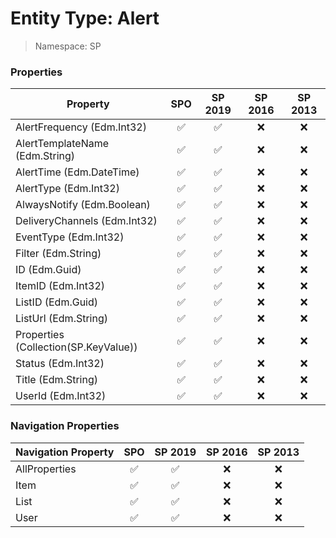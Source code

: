 # Entity Type: Alert

> Namespace: SP

### Properties

Property | SPO | SP 2019 | SP 2016 | SP 2013
----------|:---:|:-------:|:-------:|:-------:
AlertFrequency (Edm.Int32) | ✅ | ✅ | ❌ | ❌
AlertTemplateName (Edm.String) | ✅ | ✅ | ❌ | ❌
AlertTime (Edm.DateTime) | ✅ | ✅ | ❌ | ❌
AlertType (Edm.Int32) | ✅ | ✅ | ❌ | ❌
AlwaysNotify (Edm.Boolean) | ✅ | ✅ | ❌ | ❌
DeliveryChannels (Edm.Int32) | ✅ | ✅ | ❌ | ❌
EventType (Edm.Int32) | ✅ | ✅ | ❌ | ❌
Filter (Edm.String) | ✅ | ✅ | ❌ | ❌
ID (Edm.Guid) | ✅ | ✅ | ❌ | ❌
ItemID (Edm.Int32) | ✅ | ✅ | ❌ | ❌
ListID (Edm.Guid) | ✅ | ✅ | ❌ | ❌
ListUrl (Edm.String) | ✅ | ✅ | ❌ | ❌
Properties (Collection(SP.KeyValue)) | ✅ | ✅ | ❌ | ❌
Status (Edm.Int32) | ✅ | ✅ | ❌ | ❌
Title (Edm.String) | ✅ | ✅ | ❌ | ❌
UserId (Edm.Int32) | ✅ | ✅ | ❌ | ❌

### Navigation Properties

Navigation Property | SPO | SP 2019 | SP 2016 | SP 2013
----------|:---:|:-------:|:-------:|:-------:
AllProperties | ✅ | ✅ | ❌ | ❌
Item | ✅ | ✅ | ❌ | ❌
List | ✅ | ✅ | ❌ | ❌
User | ✅ | ✅ | ❌ | ❌